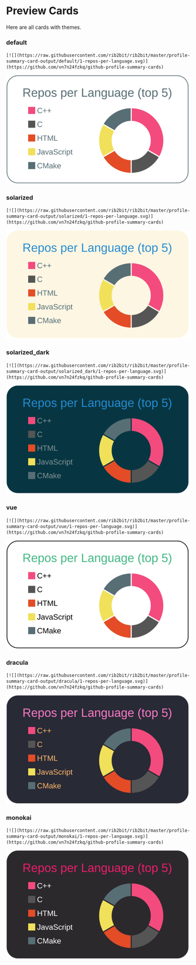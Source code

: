 
# Preview Cards

Here are all cards with themes.


### default


```
[![](https://raw.githubusercontent.com/rib2bit/rib2bit/master/profile-summary-card-output/default/1-repos-per-language.svg)](https://github.com/vn7n24fzkq/github-profile-summary-cards)
```
![](https://raw.githubusercontent.com/rib2bit/rib2bit/master/profile-summary-card-output/default/1-repos-per-language.svg)


### solarized


```
[![](https://raw.githubusercontent.com/rib2bit/rib2bit/master/profile-summary-card-output/solarized/1-repos-per-language.svg)](https://github.com/vn7n24fzkq/github-profile-summary-cards)
```
![](https://raw.githubusercontent.com/rib2bit/rib2bit/master/profile-summary-card-output/solarized/1-repos-per-language.svg)


### solarized_dark


```
[![](https://raw.githubusercontent.com/rib2bit/rib2bit/master/profile-summary-card-output/solarized_dark/1-repos-per-language.svg)](https://github.com/vn7n24fzkq/github-profile-summary-cards)
```
![](https://raw.githubusercontent.com/rib2bit/rib2bit/master/profile-summary-card-output/solarized_dark/1-repos-per-language.svg)


### vue


```
[![](https://raw.githubusercontent.com/rib2bit/rib2bit/master/profile-summary-card-output/vue/1-repos-per-language.svg)](https://github.com/vn7n24fzkq/github-profile-summary-cards)
```
![](https://raw.githubusercontent.com/rib2bit/rib2bit/master/profile-summary-card-output/vue/1-repos-per-language.svg)


### dracula


```
[![](https://raw.githubusercontent.com/rib2bit/rib2bit/master/profile-summary-card-output/dracula/1-repos-per-language.svg)](https://github.com/vn7n24fzkq/github-profile-summary-cards)
```
![](https://raw.githubusercontent.com/rib2bit/rib2bit/master/profile-summary-card-output/dracula/1-repos-per-language.svg)


### monokai


```
[![](https://raw.githubusercontent.com/rib2bit/rib2bit/master/profile-summary-card-output/monokai/1-repos-per-language.svg)](https://github.com/vn7n24fzkq/github-profile-summary-cards)
```
![](https://raw.githubusercontent.com/rib2bit/rib2bit/master/profile-summary-card-output/monokai/1-repos-per-language.svg)

